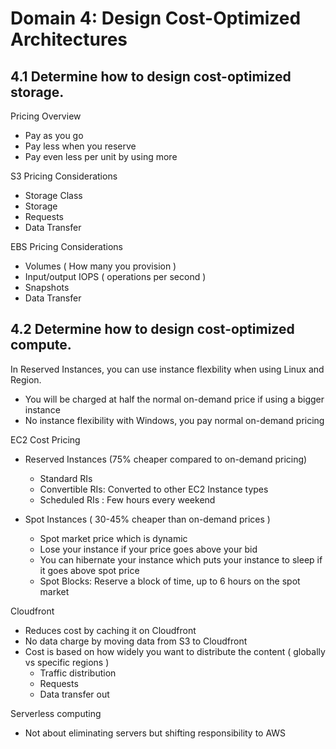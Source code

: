 # Domain 4: Design Cost-Optimized Architectures

## 4.1 Determine how to design cost-optimized storage.

Pricing Overview
- Pay as you go
- Pay less when you reserve
- Pay even less per unit by using more

S3 Pricing Considerations
- Storage Class
- Storage 
- Requests
- Data Transfer

EBS Pricing Considerations
- Volumes ( How many you provision )
- Input/output IOPS ( operations per second )
- Snapshots
- Data Transfer

## 4.2 Determine how to design cost-optimized compute.

In Reserved Instances, you can use instance flexbility when using Linux and Region. 
- You will be charged at half the normal on-demand price if using a bigger instance
- No instance flexibility with Windows, you pay normal on-demand pricing

EC2 Cost Pricing
- Reserved Instances (75% cheaper compared to on-demand pricing)
  - Standard RIs
  - Convertible RIs: Converted to other EC2 Instance types
  - Scheduled RIs : Few hours every weekend
  
- Spot Instances ( 30-45% cheaper than on-demand prices )
  - Spot market price which is dynamic
  - Lose your instance if your price goes above your bid
  - You can hibernate your instance which puts your instance to sleep if it goes above spot price
  - Spot Blocks: Reserve a block of time, up to 6 hours on the spot market
  
Cloudfront
- Reduces cost by caching it on Cloudfront
- No data charge by moving data from S3 to Cloudfront
- Cost is based on how widely you want to distribute the content ( globally vs specific regions )
  - Traffic distribution
  - Requests
  - Data transfer out
  
Serverless computing
- Not about eliminating servers but shifting responsibility to AWS 

